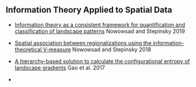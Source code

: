 

## Information Theory Applied to Spatial Data


 * [Information theory as a consistent framework for quantification and classification of landscape patterns](https://link.springer.com/article/10.1007/s10980-019-00830-x) Nowowsad and Stepinsky 2019

 * [Spatial association between regionalizations using the information-theoretical V-measure](https://www.tandfonline.com/doi/full/10.1080/13658816.2018.1511794) Nowowsad and Stepinsky 2018

 * [A hierarchy-based solution to calculate the configurational entropy of landscape gradients](https://link.springer.com/article/10.1007/s10980-017-0515-x) Gao et al. 2017

 * 
